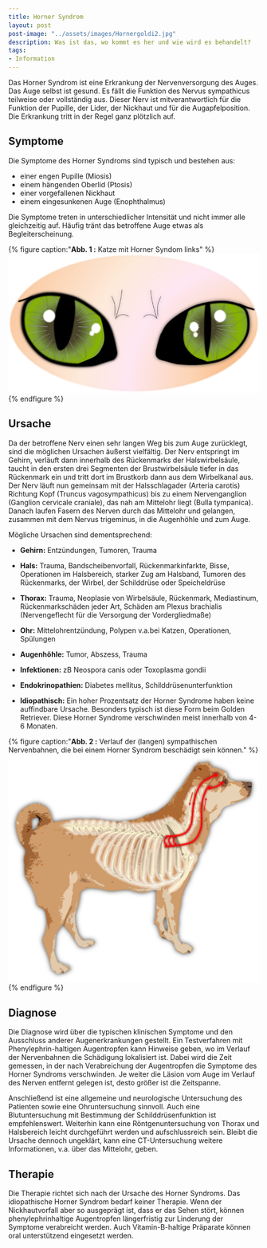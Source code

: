 ```yaml
---
title: Horner Syndrom
layout: post
post-image: "../assets/images/Hornergoldi2.jpg"
description: Was ist das, wo kommt es her und wie wird es behandelt?
tags:
- Information
---
```


Das Horner Syndrom ist eine Erkrankung der Nervenversorgung des Auges. Das Auge selbst ist gesund. Es fällt die Funktion des Nervus sympathicus teilweise oder vollständig aus. Dieser Nerv ist mitverantwortlich für die Funktion der Pupille, der Lider, der Nickhaut und für die Augapfelposition. Die Erkrankung tritt in der Regel ganz plötzlich auf.

## Symptome

Die Symptome des Horner Syndroms sind typisch und bestehen aus:

- einer engen Pupille (Miosis)
- einem hängenden Oberlid (Ptosis)
- einer vorgefallenen Nickhaut
- einem eingesunkenen Auge (Enophthalmus)

Die Symptome treten in unterschiedlicher Intensität und nicht immer alle gleichzeitig auf. Häufig tränt das betroffene Auge etwas als Begleiterscheinung.


{% figure caption:"**Abb. 1 :** Katze mit Horner Syndom links" %}
![Dermoid](../assets/images/horner1.png)
{% endfigure %}


## Ursache

Da der betroffene Nerv einen sehr langen Weg bis zum Auge zurücklegt, sind die möglichen Ursachen äußerst vielfältig. Der Nerv entspringt im Gehirn, verläuft dann innerhalb des Rückenmarks  der  Halswirbelsäule, taucht in den ersten drei Segmenten der Brustwirbelsäule tiefer in das Rückenmark ein und tritt dort im Brustkorb dann aus dem Wirbelkanal aus. Der Nerv läuft nun gemeinsam mit der Halsschlagader (Arteria carotis) Richtung Kopf (Truncus vagosympathicus) bis zu einem Nervenganglion (Ganglion cervicale craniale), das nah am Mittelohr liegt (Bulla tympanica). Danach laufen Fasern des Nerven durch das Mittelohr und gelangen, zusammen mit dem Nervus trigeminus, in die Augenhöhle und zum Auge.

Mögliche Ursachen sind dementsprechend:

- **Gehirn:**
  Entzündungen, Tumoren, Trauma

- **Hals:**
  Trauma, Bandscheibenvorfall, Rückenmarkinfarkte, Bisse, Operationen im Halsbereich, starker Zug am Halsband, Tumoren des Rückenmarks, der Wirbel, der Schilddrüse oder Speicheldrüse

- **Thorax:**
  Trauma, Neoplasie von Wirbelsäule, Rückenmark, Mediastinum, Rückenmarkschäden jeder Art, Schäden am Plexus brachialis (Nervengeflecht für die Versorgung der Vordergliedmaße)

- **Ohr:** 
  Mittelohrentzündung, Polypen v.a.bei Katzen, Operationen, Spülungen

- **Augenhöhle:** 
  Tumor, Abszess, Trauma

- **Infektionen:**
  zB Neospora canis oder Toxoplasma gondii

- **Endokrinopathien:**
  Diabetes mellitus, Schilddrüsenunterfunktion

- **Idiopathisch:**
  Ein hoher Prozentsatz der Horner Syndrome haben keine auffindbare Ursache. Besonders typisch ist diese Form beim Golden Retriever. Diese Horner Syndrome verschwinden meist innerhalb von 4-6 Monaten.


{% figure caption:"**Abb. 2 :** Verlauf der (langen) sympathischen Nervenbahnen, die bei einem Horner Syndrom beschädigt sein können." %}
![Dermoid](../assets/images/horner2.png)
{% endfigure %}

## Diagnose

Die Diagnose wird über die typischen klinischen Symptome und den Ausschluss anderer Augenerkrankungen gestellt. Ein Testverfahren mit Phenylephrin-haltigen Augentropfen kann Hinweise geben, wo im Verlauf der Nervenbahnen die Schädigung lokalisiert ist. Dabei wird die Zeit gemessen, in der nach Verabreichung der Augentropfen die Symptome des Horner Syndroms verschwinden. Je weiter die Läsion vom Auge im Verlauf des Nerven  entfernt gelegen ist, desto größer ist die Zeitspanne. 

Anschließend ist eine allgemeine und neurologische Untersuchung des Patienten sowie eine Ohruntersuchung sinnvoll. Auch eine Blutuntersuchung mit Bestimmung der Schilddrüsenfunktion ist empfehlenswert. Weiterhin kann eine Röntgenuntersuchung von Thorax und Halsbereich leicht durchgeführt werden und aufschlussreich sein. Bleibt die Ursache dennoch ungeklärt, kann eine CT-Untersuchung weitere Informationen, v.a. über das Mittelohr, geben. 

## Therapie

Die Therapie richtet sich nach der Ursache des Horner Syndroms. Das idiopathische Horner Syndrom bedarf keiner Therapie. Wenn der Nickhautvorfall aber so ausgeprägt ist, dass er das Sehen stört, können phenylephrinhaltige Augentropfen längerfristig zur Linderung der Symptome verabreicht werden. Auch Vitamin-B-haltige Präparate können oral unterstützend eingesetzt werden. 
 

